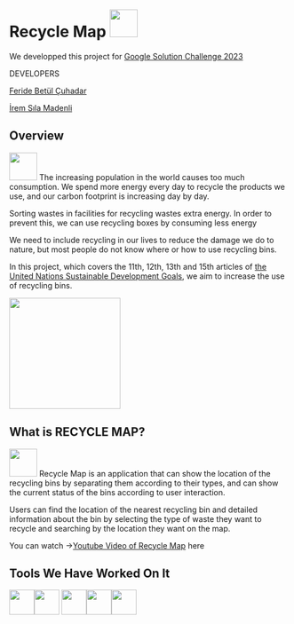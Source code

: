 # Recycle Map <img src="https://user-images.githubusercontent.com/93054796/228693783-4626b3fe-2fc6-454a-b61b-82219dce327a.png" width="50" height="50" />

We developped this project for [Google Solution Challenge 2023](https://developers.google.com/community/gdsc-solution-challenge)

DEVELOPERS

[Feride Betül Çuhadar](https://github.com/betulcuhadar)

[İrem Sıla Madenli](https://github.com/iremsilamadenli)

## Overview 
<img src="https://user-images.githubusercontent.com/93054796/228692692-0a3a697d-dc53-4f7f-ae69-e0a95e9229d8.png" width="50" height="50" />     The increasing population in the world causes too much consumption. We spend more energy every day to recycle the products we use, and our carbon footprint is increasing day by day.


Sorting wastes in facilities for recycling wastes extra energy. In order to prevent this, we can use recycling boxes by consuming less energy

We need to include recycling in our lives to reduce the damage we do to nature, but most people do not know where or how to use recycling bins.

In this project, which covers the 11th, 12th, 13th and 15th articles of [the United Nations Sustainable Development Goals](https://sdgs.un.org/goals), we aim to increase the use of recycling bins. 



<img src="https://user-images.githubusercontent.com/93054796/228695311-66c2abb0-9f20-4fa1-9df5-ba52b11a22a7.png" height="200" />

## What is RECYCLE MAP? 

<img src="https://user-images.githubusercontent.com/93054796/228678174-c68e408d-1b48-4e53-8eca-84766a24bad5.png" width="50" height="50" /> Recycle Map is an application that can show the location of the recycling bins by separating them according to their types, and can show the current status of the bins according to user interaction.

Users can find the location of the nearest recycling bin and detailed information about the bin by selecting the type of waste they want to recycle and searching by the location they want on the map.


You can watch ->[Youtube Video of Recycle Map](https://www.youtube.com/watch?v=S0hdE4AuAlw![2d395f28-c565-4687-b9c1-0b504a4f37c5]) here

## Tools We Have Worked On It

<img src="https://cdn.jsdelivr.net/gh/devicons/devicon/icons/figma/figma-original.svg" width="45" height="45"/><img src="https://cdn.jsdelivr.net/gh/devicons/devicon/icons/react/react-original.svg"  width="45" height="45" />   <img src="https://cdn.jsdelivr.net/gh/devicons/devicon/icons/javascript/javascript-original.svg" width="45" height="45"  /><img src="https://cdn.jsdelivr.net/gh/devicons/devicon/icons/googlecloud/googlecloud-original.svg" width="45" height="45" /><img src="https://cdn.jsdelivr.net/gh/devicons/devicon/icons/firebase/firebase-plain-wordmark.svg"  width="45" height="45"/>
          
